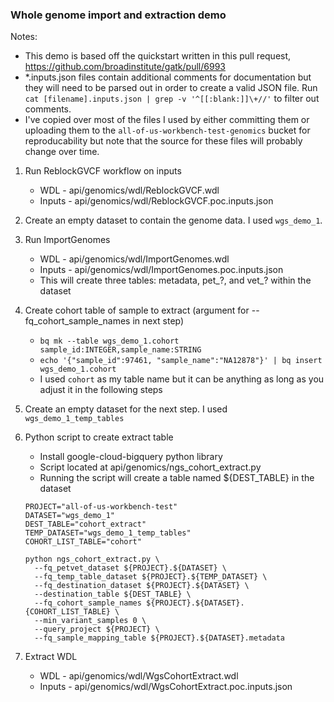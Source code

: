 ### Whole genome import and extraction demo

Notes:
  - This demo is based off the quickstart written in this pull request, https://github.com/broadinstitute/gatk/pull/6993 
  - *.inputs.json files contain additional comments for documentation but they will need to be parsed out in order 
to create a valid JSON file. Run `cat [filename].inputs.json | grep -v '^[[:blank:]]\+//'` to filter out comments.
  - I've copied over most of the files I used by either committing them or uploading them to the `all-of-us-workbench-test-genomics` bucket for 
reproducability but note that the source for these files will probably change over time. 

1. Run ReblockGVCF workflow on inputs
	- WDL - api/genomics/wdl/ReblockGVCF.wdl
	- Inputs - api/genomics/wdl/ReblockGVCF.poc.inputs.json 

2. Create an empty dataset to contain the genome data. I used `wgs_demo_1`.
   
3. Run ImportGenomes
	- WDL - api/genomics/wdl/ImportGenomes.wdl
	- Inputs - api/genomics/wdl/ImportGenomes.poc.inputs.json
	- This will create three tables: metadata, pet_?, and vet_? within the dataset

4. Create cohort table of sample to extract (argument for --fq_cohort_sample_names in next step)
	- `bq mk --table wgs_demo_1.cohort sample_id:INTEGER,sample_name:STRING`
	- `echo '{"sample_id":97461, "sample_name":"NA12878"}' | bq insert wgs_demo_1.cohort`
	- I used `cohort` as my table name but it can be anything as long as you adjust it in the following steps

5. Create an empty dataset for the next step. I used `wgs_demo_1_temp_tables`

6. Python script to create extract table
	- Install google-cloud-bigquery python library
    - Script located at api/genomics/ngs_cohort_extract.py
	- Running the script will create a table named ${DEST_TABLE} in the dataset
	
	```
	PROJECT="all-of-us-workbench-test"
	DATASET="wgs_demo_1"
	DEST_TABLE="cohort_extract"
	TEMP_DATASET="wgs_demo_1_temp_tables"
	COHORT_LIST_TABLE="cohort"
	
	python ngs_cohort_extract.py \
	  --fq_petvet_dataset ${PROJECT}.${DATASET} \
	  --fq_temp_table_dataset ${PROJECT}.${TEMP_DATASET} \
	  --fq_destination_dataset ${PROJECT}.${DATASET} \
	  --destination_table ${DEST_TABLE} \
	  --fq_cohort_sample_names ${PROJECT}.${DATASET}.{COHORT_LIST_TABLE} \
	  --min_variant_samples 0 \
	  --query_project ${PROJECT} \
	  --fq_sample_mapping_table ${PROJECT}.${DATASET}.metadata
	```

7. Extract WDL 
	- WDL - api/genomics/wdl/WgsCohortExtract.wdl
	- Inputs - api/genomics/wdl/WgsCohortExtract.poc.inputs.json
